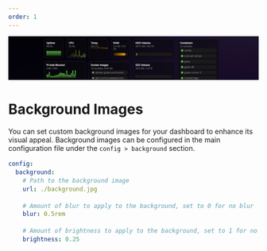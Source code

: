 ```yaml
---
order: 1
---
```


![](../images/Banner-2.png)

# Background Images

You can set custom background images for your dashboard to enhance its visual appeal. Background images can be configured in the main configuration file under the `config > background` section.

```yaml
config:
  background:
    # Path to the background image
    url: ./background.jpg

    # Amount of blur to apply to the background, set to 0 for no blur
    blur: 0.5rem

    # Amount of brightness to apply to the background, set to 1 for no change
    brightness: 0.25
```
